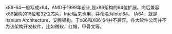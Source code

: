 x86-64一般写成x64，AMD于1999年设计,是x86架构的64位扩展。向后兼容x86架构的16位和32位芯片。Intel后来也用，并命名为Intel64。
IA64，就是Itanium Architecture，安腾架构。于x86和X86_64并不兼容。各大软件公司并不为该架构开发软件，比如微软，红帽，甲骨文等。
